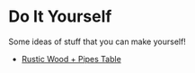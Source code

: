 # Do It Yourself

Some ideas of stuff that you can make yourself!

- [Rustic Wood + Pipes Table](rustic_table.md)